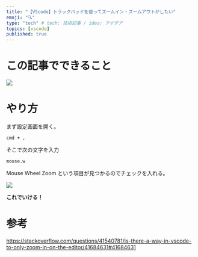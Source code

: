 ```yaml
---
title: "【VScode】トラックパッドを使ってズームイン・ズームアウトがしたい"
emoji: "🔍"
type: "tech" # tech: 技術記事 / idea: アイデア
topics: [vscode]
published: true
---
```


# この記事でできること

![](https://storage.googleapis.com/zenn-user-upload/q36g96meeit5a7eypoekf03o7nj1)

# やり方

まず設定画面を開く。

```
cmd + ,
```

そこで次の文字を入力

```
mouse.w
```

Mouse Wheel Zoom という項目が見つかるのでチェックを入れる。

![](https://storage.googleapis.com/zenn-user-upload/oy0jwjtw222sdu7wi1kqatbps7p0)

**これでいける！**

# 参考

https://stackoverflow.com/questions/41540781/is-there-a-way-in-vscode-to-only-zoom-in-on-the-editor/41684631#41684631
